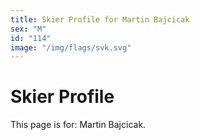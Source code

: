 ```yaml
---
title: Skier Profile for Martin Bajcicak
sex: "M"
id: "114"
image: "/img/flags/svk.svg" 
---
```


# Skier Profile

This page is for: Martin Bajcicak.
    